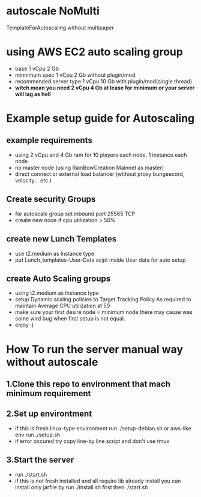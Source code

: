 # autoscale NoMulti
TemplateForAutoscaling without multipaper

# using AWS EC2 auto scaling group
- base 1 vCpu 2 Gb
- minnimum spec 1 vCpu 2 Gb without plugin/mod
- recommended server type 1 vCpu 10 Gb with plugin/mod(single thread)
- **witch mean you need 2 vCpu 4 Gb at lease for minimum or your server will lag as hell**

# Example setup guide for Autoscaling
## example requirements
- using 2 vCpu and 4 Gb ram for 10 players each node. 1 instance each node
- no master node (using RainBowCreation Mainnet as master)
- direct connect or external load balancer (without proxy bungeecord, velocity... etc.)
## Create security Groups
- for autoscale group set inbound port 25565 TCP
- create new node if cpu utilization > 50%
## create new Lunch Templates
- use t2.medium as Instance type
- put Lunch_templates-User-Data scipt inside User data for auto setup
## create Auto Scaling groups
- using t2.medium as Instance type
- setup Dynamic scaling policies to Target Tracking Policy As required to maintain Average CPU utilization at 50
- make sure your first desire node = minimum node there may cause was some wird bug when first setup is not equal.
- enjoy :)

# How To run the server manual way without autoscale
## 1.Clone this repo to environment that mach minimum requirement
## 2.Set up environtment
- if this is fresh linux-type environment run ./setup-debian.sh or aws-like env run ./setup.sh
- if error occured try copy line-by line script and don't use tmux
## 3.Start the server
- run ./start.sh
- if this is not fresh installed and all require lib already install you can install only jarfile by run ./install.sh first then ./start.sh
